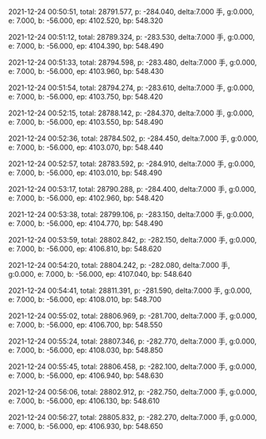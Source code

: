 2021-12-24 00:50:51, total: 28791.577, p: -284.040, delta:7.000 手, g:0.000, e: 7.000, b: -56.000, ep: 4102.520, bp: 548.320

2021-12-24 00:51:12, total: 28789.324, p: -283.530, delta:7.000 手, g:0.000, e: 7.000, b: -56.000, ep: 4104.390, bp: 548.490

2021-12-24 00:51:33, total: 28794.598, p: -283.480, delta:7.000 手, g:0.000, e: 7.000, b: -56.000, ep: 4103.960, bp: 548.430

2021-12-24 00:51:54, total: 28794.274, p: -283.610, delta:7.000 手, g:0.000, e: 7.000, b: -56.000, ep: 4103.750, bp: 548.420

2021-12-24 00:52:15, total: 28788.142, p: -284.370, delta:7.000 手, g:0.000, e: 7.000, b: -56.000, ep: 4103.550, bp: 548.490

2021-12-24 00:52:36, total: 28784.502, p: -284.450, delta:7.000 手, g:0.000, e: 7.000, b: -56.000, ep: 4103.070, bp: 548.440

2021-12-24 00:52:57, total: 28783.592, p: -284.910, delta:7.000 手, g:0.000, e: 7.000, b: -56.000, ep: 4103.010, bp: 548.490

2021-12-24 00:53:17, total: 28790.288, p: -284.400, delta:7.000 手, g:0.000, e: 7.000, b: -56.000, ep: 4102.960, bp: 548.420

2021-12-24 00:53:38, total: 28799.106, p: -283.150, delta:7.000 手, g:0.000, e: 7.000, b: -56.000, ep: 4104.770, bp: 548.490

2021-12-24 00:53:59, total: 28802.842, p: -282.150, delta:7.000 手, g:0.000, e: 7.000, b: -56.000, ep: 4106.810, bp: 548.620

2021-12-24 00:54:20, total: 28804.242, p: -282.080, delta:7.000 手, g:0.000, e: 7.000, b: -56.000, ep: 4107.040, bp: 548.640

2021-12-24 00:54:41, total: 28811.391, p: -281.590, delta:7.000 手, g:0.000, e: 7.000, b: -56.000, ep: 4108.010, bp: 548.700

2021-12-24 00:55:02, total: 28806.969, p: -281.700, delta:7.000 手, g:0.000, e: 7.000, b: -56.000, ep: 4106.700, bp: 548.550

2021-12-24 00:55:24, total: 28807.346, p: -282.770, delta:7.000 手, g:0.000, e: 7.000, b: -56.000, ep: 4108.030, bp: 548.850

2021-12-24 00:55:45, total: 28806.458, p: -282.100, delta:7.000 手, g:0.000, e: 7.000, b: -56.000, ep: 4106.940, bp: 548.630

2021-12-24 00:56:06, total: 28802.912, p: -282.750, delta:7.000 手, g:0.000, e: 7.000, b: -56.000, ep: 4106.130, bp: 548.610

2021-12-24 00:56:27, total: 28805.832, p: -282.270, delta:7.000 手, g:0.000, e: 7.000, b: -56.000, ep: 4106.930, bp: 548.650